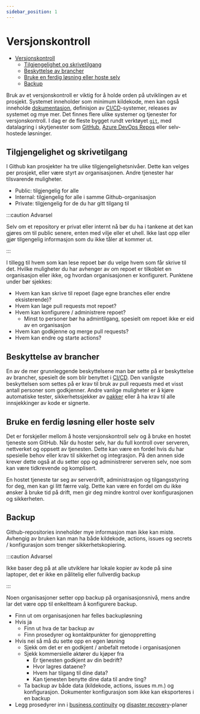 ```yaml
---
sidebar_position: 1
---
```


# Versjonskontroll

- [Versjonskontroll](#versjonskontroll)
  - [Tilgjengelighet og skrivetilgang](#tilgjengelighet-og-skrivetilgang)
  - [Beskyttelse av brancher](#beskyttelse-av-brancher)
  - [Bruke en ferdig løsning eller hoste selv](#bruke-en-ferdig-løsning-eller-hoste-selv)
  - [Backup](#backup)

Bruk av et versjonskontroll er viktig for å holde orden på utviklingen av et prosjekt. Systemet inneholder som minimum kildekode, men kan også inneholde [dokumentasjon](02_documentation.md), definisjon av [CI/CD](../03_bygge/bruk-av-ci-cd.md)-systemer, releases av systemet og mye mer. Det finnes flere ulike systemer og tjenester for versjonskontroll. I dag er de fleste bygget rundt verktøyet [`git`](https://en.wikipedia.org/wiki/Git), med datalagring i skytjenester som [GitHub](https://www.github.com), [Azure DevOps Repos](https://dev.azure.com) eller selv-hostede løsninger.

## Tilgjengelighet og skrivetilgang

I Github kan prosjekter ha tre ulike tilgjengelighetsnivåer. Dette kan velges per prosjekt, eller være styrt av organisasjonen. Andre tjenester har tilsvarende muligheter.

- Public: tilgjengelig for alle
- Internal: tilgjengelig for alle i samme Github-organisasjon
- Private: tilgjengelig for de du har gitt tilgang til

:::caution Advarsel

Selv om et repository er privat eller internt nå bør du ha i tankene at det kan gjøres om til public senere, enten med vilje eller et uhell. Ikke last opp eller gjør tilgengelig informasjon som du ikke tåler at kommer ut.

:::

I tillegg til hvem som kan lese repoet bør du velge hvem som får skrive til det. Hvilke muligheter du har avhenger av om repoet er tilkoblet en organisasjon eller ikke, og hvordan organisasjonen er konfigurert. Punktene under bør sjekkes:

- Hvem kan kan skrive til repoet (lage egne branches eller endre eksisterende)?
- Hvem kan lage pull requests mot repoet?
- Hvem kan konfigurere / administrere repoet?
  - Minst to personer bør ha admintilgang, spesielt om repoet ikke er eid av en organisasjon
- Hvem kan godkjenne og merge pull requests?
- Hvem kan endre og starte actions?

## Beskyttelse av brancher

En av de mer grunnleggende beskyttelsene man bør sette på er beskyttelse av brancher, spesielt de som blir benyttet i [CI/CD](../03_bygge/bruk-av-ci-cd.md). Den vanligste beskyttelsen som settes på er krav til bruk av pull requests med et visst antall personer som godkjenner. Andre vanlige muligheter er å kjøre automatiske tester, sikkerhetssjekker av [pakker](biblioteker.md) eller å ha krav til alle innsjekkinger av kode er signerte.

## Bruke en ferdig løsning eller hoste selv

Det er forskjeller mellom å hoste versjonskontroll selv og å bruke en hostet tjeneste som GitHub. Når du hoster selv, har du full kontroll over serveren, nettverket og oppsett av tjenesten. Dette kan være en fordel hvis du har spesielle behov eller krav til sikkerhet og integrasjon. På den annen side krever dette også at du setter opp og administrerer serveren selv, noe som kan være tidkrevende og komplisert.

En hostet tjeneste tar seg av serverdrift, administrasjon og tilgangsstyring for deg, men kan gi litt færre valg. Dette kan være en fordel om du ikke ønsker å bruke tid på drift, men gir deg mindre kontrol over konfigurasjonen og sikkerheten.

## Backup

Github-repositories inneholder mye informasjon man ikke kan miste. Avhengig av bruken kan man ha både kildekode, actions, issues og secrets / konfigurasjon som trenger sikkerhetskopiering.

:::caution Advarsel

Ikke baser deg på at alle utviklere har lokale kopier av kode på sine laptoper, det er ikke en pålitelig eller fullverdig backup

:::

Noen organisasjoner setter opp backup på organisasjonsnivå, mens andre lar det være opp til enkeltteam å konfigurere backup.

- Finn ut om organisasjonen har felles backupløsning
- Hvis ja
  - Finn ut hva de tar backup av
  - Finn prosedyrer og kontaktpunkter for gjenoppretting
- Hvis nei så må du sette opp en egen løsning
  - Sjekk om det er en godkjent / anbefalt metode i organisasjonen
  - Sjekk kommersielle aktører du kjøper fra
    - Er tjenesten godkjent av din bedrift?
    - Hvor lagres dataene?
    - Hvem har tilgang til dine data?
    - Kan tjenesten benytte dine data til andre ting?
  - Ta backup av både data (kildekode, actions, issues m.m.) og konfigurasjon. Dokumenter konfigurasjon som ikke kan eksporteres i en backup
- Legg prosedyrer inn i [business continuity](../01_planlegge/business-continuity.md) og [disaster recovery](../01_planlegge/disaster-recovery.md)-planer
